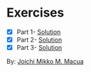 # Exercises

- [x] Part 1- [Solution](/exercise/Part-1.md)
- [x] Part 2- [Solution](/exercise/Part-2.md)
- [x] Part 3- [Solution](/exercise/Part-3.md)

By: [Joichi Mikko M. Macua](mailto:joichi.macua@smc.pshs.edu.ph)
